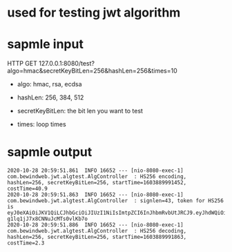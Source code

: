 # used for testing jwt algorithm

# sapmle input
HTTP GET 127.0.0.1:8080/test?algo=hmac&secretKeyBitLen=256&hashLen=256&times=10  

* algo: hmac, rsa, ecdsa
* hashLen: 256, 384, 512

* secretKeyBitLen: the bit len you want to test
* times: loop times

# sapmle output
```
2020-10-28 20:59:51.861  INFO 16652 --- [nio-8080-exec-1] com.bewindweb.jwt.algtest.AlgController  : HS256 encoding, hashLen=256, secretKeyBitLen=256, startTime=1603889991452, costTime=40.9
2020-10-28 20:59:51.863  INFO 16652 --- [nio-8080-exec-1] com.bewindweb.jwt.algtest.AlgController  : signlen=43, token for HS256 is eyJ0eXAiOiJKV1QiLCJhbGciOiJIUzI1NiIsImtpZCI6InJhbmRvbUtJRCJ9.eyJhdWQiOiJhdWRpZW5jZSIsInN1YiI6ImNsaWVudGlkMTIzIiwiaXNzIjoiaXNzdWVyIiwiZXhwIjoxNjAzOTc2MzkxLCJpYXQiOjE2MDM4ODk5OTEsInVybCI6Ind3dy5iZXdpbmRvd2ViLmNvbSJ9.XvHzClsatSEFlzTD-g1lq1jJ7x8CNNuJcMTs0vlKb7o
2020-10-28 20:59:51.886  INFO 16652 --- [nio-8080-exec-1] com.bewindweb.jwt.algtest.AlgController  : HS256 decoding, hashLen=256, secretKeyBitLen=256, startTime=1603889991863, costTime=2.3
```
